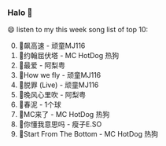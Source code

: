 

### Halo 👋

😄 listen to my this week song list of top 10:

0. 🌈飙高速 - 顽童MJ116
1. 🌈约翰屈伏塔 - MC HotDog 热狗
2. 🌈最爱 - 阿梨粤
3. 🌈How we fly - 顽童MJ116
4. 🌈脱罪 (Live) - 顽童MJ116
5. 🌈晚风心里吹 - 阿梨粤
6. 🌈春泥 - 1个球
7. 🌈MC来了 - MC HotDog 热狗
8. 🌈你懂我意思吗 - 瘦子E.SO
9. 🌈Start From The Bottom - MC HotDog 热狗

